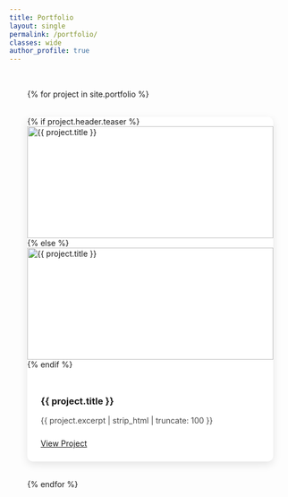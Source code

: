 ```yaml
---
title: Portfolio
layout: single
permalink: /portfolio/
classes: wide
author_profile: true
---
```


<div class="portfolio-container">
  <div class="portfolio-grid">
    {% for project in site.portfolio %}
      <div class="portfolio-item">
        {% if project.header.teaser %}
          <img src="{{ project.header.teaser | relative_url }}" alt="{{ project.title }}">
        {% else %}
          <img src="/assets/images/default-project.jpg" alt="{{ project.title }}">
        {% endif %}
        <div class="portfolio-info">
          <h3>{{ project.title }}</h3>
          <p>{{ project.excerpt | strip_html | truncate: 100 }}</p>
          <a href="{{ project.url | relative_url }}" class="btn btn--primary">View Project</a>
        </div>
      </div>
    {% endfor %}
  </div>
</div>

<style>
.portfolio-container {
  max-width: 1200px;
  margin: 0 auto;
  padding: 2rem;
}

.portfolio-grid {
  display: grid;
  grid-template-columns: repeat(auto-fill, minmax(300px, 1fr));
  gap: 2rem;
}

.portfolio-item {
  background: white;
  border-radius: 10px;
  overflow: hidden;
  box-shadow: 0 5px 15px rgba(0,0,0,0.1);
  transition: transform 0.3s ease;
  
  &:hover {
    transform: translateY(-5px);
  }
  
  img {
    width: 100%;
    height: 200px;
    object-fit: cover;
  }
  
  .portfolio-info {
    padding: 1.5rem;
    
    h3 {
      color: var(--text-color);
      margin-bottom: 1rem;
    }
    
    p {
      color: var(--text-color);
      margin-bottom: 1rem;
      opacity: 0.8;
    }
    
    .btn {
      display: inline-block;
      margin-top: 0.5rem;
    }
  }
}
</style> 